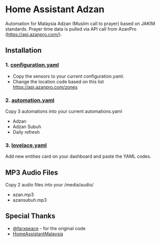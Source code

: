 # Home Assistant Adzan
Automation for Malaysia Adzan (Muslim call to prayer) based on JAKIM standards.
Prayer time data is pulled via API call from AzanPro (https://api.azanpro.com/).

## Installation
### 1. [configuration.yaml](configuration.yaml)
- Copy the sensors to your current configuration.yaml.
- Change the location code based on this list https://api.azanpro.com/zones

### 2. [automation.yaml](automations.yaml)
Copy 3 automations into your current automations.yaml
- Adzan
- Adzan Subuh
- Daily refresh

### 3. [lovelace.yaml](lovelace.yaml)
Add new entities card on your dashboard and paste the YAML codes.

## MP3 Audio Files
Copy 2 audio files into your /media/audio/
- azan.mp3
- azansubuh.mp3

## Special Thanks
- [@farxpeace](https://github.com/farxpeace) - for the original code
- [HomeAssistantMalaysia](https://www.facebook.com/groups/homeassistantmalaysia)
